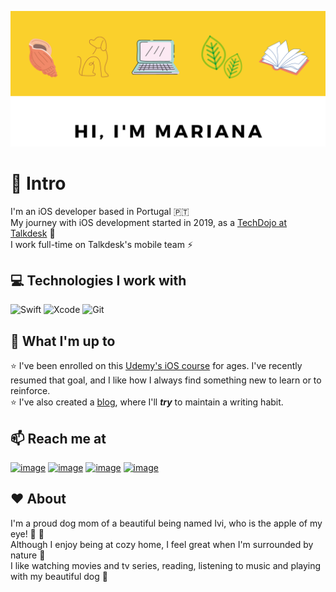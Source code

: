 ![Header](https://github.com/marianamend3s/marianamend3s/blob/main/Amarelo4.png)

# 👋 Intro
I'm an iOS developer based in Portugal 🇵🇹  
My journey with iOS development started in 2019, as a [TechDojo at Talkdesk](https://engineering.talkdesk.com/tech-dojo-ing-for-ios-2f86225ca93f) 🥋  
I work full-time on Talkdesk's mobile team ⚡️

## 💻 Technologies I work with
![Swift](https://img.shields.io/badge/swift-F54A2A?style=for-the-badge&logo=swift&logoColor=white)
![Xcode](https://img.shields.io/badge/Xcode-007ACC?style=for-the-badge&logo=Xcode&logoColor=white)
![Git](https://img.shields.io/badge/git-%23F05033.svg?style=for-the-badge&logo=git&logoColor=white)

## 📝 What I'm up to
⭐ I've been enrolled on this [Udemy's iOS course](https://www.udemy.com/course/ios-13-app-development-bootcamp/) for ages. I've recently resumed that goal, and I like how I always find something new to learn or to reinforce.  
⭐ I've also created a [blog](https://marianamendes.me), where I'll ***try*** to maintain a writing habit. 

## 📫 Reach me at
[![image](https://img.shields.io/badge/Wordpress-21759B?style=for-the-badge&logo=wordpress&logoColor=white)](https://marianamendes.me)
[![image](https://img.shields.io/badge/GitHub-100000?style=for-the-badge&logo=github&logoColor=white)](https://github.com/marianamend3s)
[![image](https://img.shields.io/badge/LinkedIn-0077B5?style=for-the-badge&logo=linkedin&logoColor=white)](https://www.linkedin.com/in/marianamend3s/)
[![image](https://img.shields.io/badge/Medium-12100E?style=for-the-badge&logo=medium&logoColor=white)](https://medium.com/@mariana_mendes)

## ❤️ About
I'm a proud dog mom of a beautiful being named Ivi, who is the apple of my eye! 🐶 💛  
Although I enjoy being at cozy home, I feel great when I'm surrounded by nature 🍃  
I like watching movies and tv series, reading, listening to music and playing with my beautiful dog 🎉
